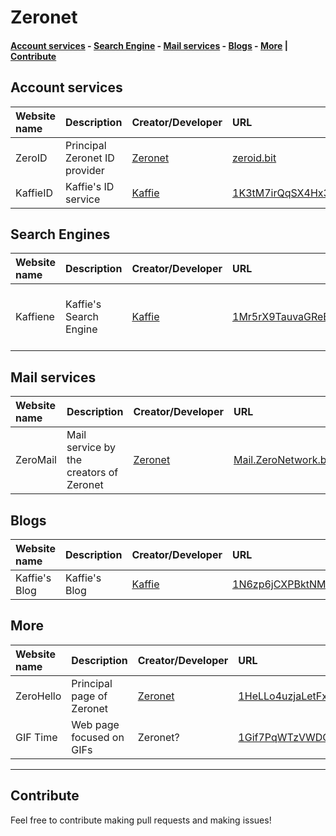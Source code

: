 # Zeronet
#### [Account services](#account-services) - [Search Engine](#search-engines) - [Mail services](#mail-services) - [Blogs](#blogs) - [More](#more) | [Contribute](#contribute)
## Account services
|Website name|Description|Creator/Developer|URL|Alert|
|:-|:-|:-|:-|:-|
|ZeroID|Principal Zeronet ID provider|[Zeronet](https://zeronet.io)|[zeroid.bit](http://localhost:43110/zeroid.bit)||
|KaffieID|Kaffie's ID service|[Kaffie](http://localhost:43110/kaffie.bit)|[1K3tM7irQqSX4Hx3JvNgkimkQzY6jPtBfz](http://localhost:43110/1K3tM7irQqSX4Hx3JvNgkimkQzY6jPtBfz)||
## Search Engines
|Website name|Description|Creator/Developer|URL|Alert|
|:-|:-|:-|:-|:-|
|Kaffiene|Kaffie's Search Engine|[Kaffie](http://localhost:43110/kaffie.bit)|[1Mr5rX9TauvaGReB4RjCaE6D37FJQaY5Ba](http://localhost:43110/1Mr5rX9TauvaGReB4RjCaE6D37FJQaY5Ba)|Results could have porn websites|
## Mail services
|Website name|Description|Creator/Developer|URL|Alert|
|:-|:-|:-|:-|:-|
|ZeroMail|Mail service by the creators of Zeronet|[Zeronet](https://zeronet.io)|[Mail.ZeroNetwork.bit](http://localhost:43110/Mail.ZeroNetwork.bit)||
## Blogs
|Website name|Description|Creator/Developer|URL|Alert|
|:-|:-|:-|:-|:-|
|Kaffie's Blog|Kaffie's Blog|[Kaffie](http://localhost:43110/kaffie.bit)|[1N6zp6jCXPBktNMPfe7UJBpQGyfCq7k2M8](http://localhost:43110/1N6zp6jCXPBktNMPfe7UJBpQGyfCq7k2M8)||
## More
|Website name|Description|Creator/Developer|URL|Alert|
|:-|:-|:-|:-|:-|
|ZeroHello|Principal page of Zeronet|[Zeronet](https://zeronet.io)|[1HeLLo4uzjaLetFx6NH3PMwFP3qbRbTf3D](http://localhost:43110/1HeLLo4uzjaLetFx6NH3PMwFP3qbRbTf3D)||
|GIF Time|Web page focused on GIFs|Zeronet?|[1Gif7PqWTzVWDQ42Mo7np3zXmGAo3DXc7h](http://localhost:43110/1Gif7PqWTzVWDQ42Mo7np3zXmGAo3DXc7h)|Haves [NSFW](https://en.wikipedia.org/wiki/NSFW) section|

-----

## Contribute
Feel free to contribute making pull requests and making issues!
